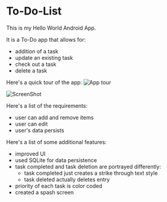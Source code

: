 # To-Do-List

This is my Hello World Android App. 

It is a To-Do app that allows for:
- addition of a task
- update an existing task
- check out a task
- delete a task

Here's a quick tour of the app: 
<img src='http://imgur.com/sQBXJbQ' title='App tour' width='' alt='App tour' />

![ScreenShot](http://imgur.com/sQBXJbQ)

Here's a list of the requirements:
- user can add and remove items
- user can edit
- user's data persists

Here's a list of some additional features:
- improved UI
- used SQLite for data persistence
- task completed and task deletion are portrayed differently:
    - task completed just creates a strike through text style
    - task deleted actually deletes entry
- priority of each task is color coded
- created a spash screen

